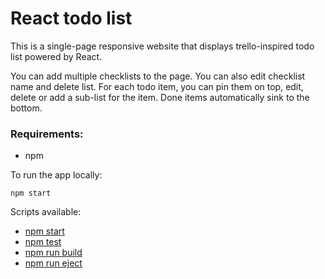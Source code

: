 # React todo list

This is a single-page responsive website that displays trello-inspired todo list powered by React.

You can add multiple checklists to the page. You can also edit checklist name and delete list. For each todo item, you can pin them on top, edit, delete or add a sub-list for the item. Done items automatically sink to the bottom.


### Requirements:
- npm

To run the app locally:

```
npm start
```


Scripts available:

  - [npm start](#npm-start)
  - [npm test](#npm-test)
  - [npm run build](#npm-run-build)
  - [npm run eject](#npm-run-eject)